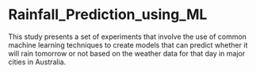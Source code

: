 # Rainfall_Prediction_using_ML
This study presents a set of experiments that involve the use of common machine learning techniques to create models that can predict whether it will rain tomorrow or not based on the weather data for that day in major cities in Australia.
